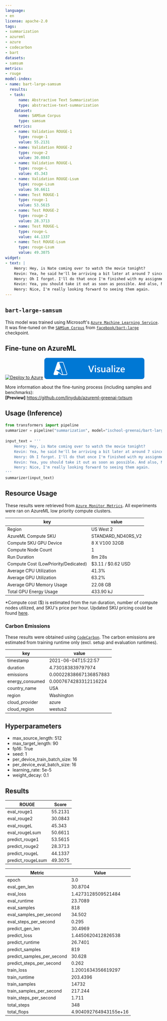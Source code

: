 ```yaml
---
language:
- en
license: apache-2.0
tags:
- summarization
- azureml
- azure
- codecarbon
- bart
datasets:
- samsum
metrics:
- rouge
model-index:
- name: bart-large-samsum
  results:
  - task: 
      name: Abstractive Text Summarization
      type: abstractive-text-summarization
    dataset:
      name: SAMSum Corpus 
      type: samsum
    metrics:
    - name: Validation ROUGE-1
      type: rouge-1
      value: 55.2131
    - name: Validation ROUGE-2
      type: rouge-2
      value: 30.0843
    - name: Validation ROUGE-L
      type: rouge-L
      value: 45.343
    - name: Validation ROUGE-Lsum
      type: rouge-Lsum
      value: 50.6611
    - name: Test ROUGE-1
      type: rouge-1
      value: 53.5615
    - name: Test ROUGE-2
      type: rouge-2
      value: 28.3713
    - name: Test ROUGE-L
      type: rouge-L
      value: 44.1337
    - name: Test ROUGE-Lsum
      type: rouge-Lsum
      value: 49.3075
widget:
- text: | 
    Henry: Hey, is Nate coming over to watch the movie tonight?
    Kevin: Yea, he said he'll be arriving a bit later at around 7 since he gets off of work at 6. Have you taken out the garbage yet?
    Henry: Oh I forgot. I'll do that once I'm finished with my assignment for my math class.
    Kevin: Yea, you should take it out as soon as possible. And also, Nate is bringing his girlfriend.
    Henry: Nice, I'm really looking forward to seeing them again.
---
```


## `bart-large-samsum`
This model was trained using Microsoft's [`Azure Machine Learning Service`](https://azure.microsoft.com/en-us/services/machine-learning). It was fine-tuned on the [`SAMSum Corpus`](https://huggingface.co/datasets/samsum) from [`facebook/bart-large`](https://huggingface.co/facebook/bart-large) checkpoint.

## Fine-tune on AzureML
[![Deploy to Azure](https://aka.ms/deploytoazurebutton)](https://portal.azure.com/#create/Microsoft.Template/uri/https%3A%2F%2Fraw.githubusercontent.com%2Flinydub%2Fazureml-greenai-txtsum%2Fmain%2F.cloud%2Ftemplate-hub%2Fischool-greenai%2Farm-bart-large-samsum.json) [![Visualize](https://raw.githubusercontent.com/Azure/azure-quickstart-templates/master/1-CONTRIBUTION-GUIDE/images/visualizebutton.svg?sanitize=true)](http://armviz.io/#/?load=https://raw.githubusercontent.com/linydub/azureml-greenai-txtsum/main/.cloud/template-hub/ischool-greenai/arm-bart-large-samsum.json)

More information about the fine-tuning process (including samples and benchmarks):  
**[Preview]** https://github.com/linydub/azureml-greenai-txtsum

## Usage (Inference)
```python
from transformers import pipeline
summarizer = pipeline("summarization", model="ischool-greenai/bart-large-samsum")

input_text = '''
    Henry: Hey, is Nate coming over to watch the movie tonight?
    Kevin: Yea, he said he'll be arriving a bit later at around 7 since he gets off of work at 6. Have you taken out the garbage yet?
    Henry: Oh I forgot. I'll do that once I'm finished with my assignment for my math class.
    Kevin: Yea, you should take it out as soon as possible. And also, Nate is bringing his girlfriend.
    Henry: Nice, I'm really looking forward to seeing them again.
'''
summarizer(input_text)
```

## Resource Usage
These results were retrieved from [`Azure Monitor Metrics`](https://docs.microsoft.com/en-us/azure/azure-monitor/essentials/data-platform-metrics). All experiments were ran on AzureML low priority compute clusters.

| key | value |
| --- | ----- |
| Region | US West 2 |
| AzureML Compute SKU | STANDARD_ND40RS_V2 |
| Compute SKU GPU Device | 8 X V100 32GB |
| Compute Node Count | 1 |
| Run Duration | 8m 28s |
| Compute Cost (LowPriority/Dedicated) | $3.11 / $0.62 USD |
| Average CPU Utilization | 41.3% |
| Average GPU Utilization | 63.2% |
| Average GPU Memory Usage | 22.08 GB |
| Total GPU Energy Usage | 433.90 kJ |


*Compute cost ($) is estimated from the run duration, number of compute nodes utilized, and SKU's price per hour. Updated SKU pricing could be found [here](https://azure.microsoft.com/en-us/pricing/details/machine-learning).  

### Carbon Emissions
These results were obtained using [`CodeCarbon`](https://github.com/mlco2/codecarbon). The carbon emissions are estimated from training runtime only (excl. setup and evaluation runtimes).  

| key | value |
| --- | ----- |
| timestamp | 2021-06-04T15:22:57 |
| duration | 4.730183839797974 |
| emissions | 0.00022838667136857883 |
| energy_consumed | 0.0007674283312116224 |
| country_name | USA |
| region | Washington |
| cloud_provider | azure |
| cloud_region | westus2 |

## Hyperparameters

- max_source_length: 512
- max_target_length: 90
- fp16: True
- seed: 1
- per_device_train_batch_size: 16
- per_device_eval_batch_size: 16
- learning_rate: 5e-5
- weight_decay: 0.1



## Results
| ROUGE | Score |
| ----- | ----- |
| eval_rouge1 | 55.2131 |
| eval_rouge2 | 30.0843 |
| eval_rougeL | 45.343 |
| eval_rougeLsum | 50.6611 |
| predict_rouge1 | 53.5615 |
| predict_rouge2 | 28.3713 |
| predict_rougeL | 44.1337 |
| predict_rougeLsum | 49.3075 |

| Metric | Value |
| ------ | ----- |
| epoch | 3.0 |
| eval_gen_len | 30.8704 |
| eval_loss | 1.4273128509521484 |
| eval_runtime | 23.7089 |
| eval_samples | 818 |
| eval_samples_per_second | 34.502 |
| eval_steps_per_second | 0.295 |
| predict_gen_len | 30.4969 |
| predict_loss | 1.4450620412826538 |
| predict_runtime | 26.7401 |
| predict_samples | 819 |
| predict_samples_per_second | 30.628 |
| predict_steps_per_second | 0.262 |
| train_loss | 1.2001634356619297 |
| train_runtime | 203.4396 |
| train_samples | 14732 |
| train_samples_per_second | 217.244 |
| train_steps_per_second | 1.711 |
| total_steps | 348 |
| total_flops | 4.904092764943155e+16 |
